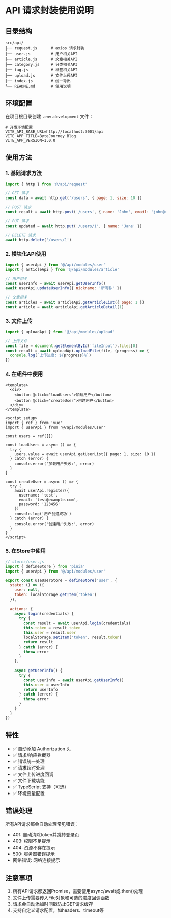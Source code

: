 # API 请求封装使用说明

## 目录结构
```
src/api/
├── request.js      # axios 请求封装
├── user.js         # 用户相关API
├── article.js      # 文章相关API
├── category.js     # 分类相关API
├── tag.js          # 标签相关API
├── upload.js       # 文件上传API
├── index.js        # 统一导出
└── README.md       # 使用说明
```

## 环境配置

在项目根目录创建 `.env.development` 文件：
```env
# 开发环境配置
VITE_API_BASE_URL=http://localhost:3001/api
VITE_APP_TITLE=ByteJourney Blog
VITE_APP_VERSION=1.0.0
```

## 使用方法

### 1. 基础请求方法

```javascript
import { http } from '@/api/request'

// GET 请求
const data = await http.get('/users', { page: 1, size: 10 })

// POST 请求
const result = await http.post('/users', { name: 'John', email: 'john@example.com' })

// PUT 请求
const updated = await http.put('/users/1', { name: 'Jane' })

// DELETE 请求
await http.delete('/users/1')
```

### 2. 模块化API使用

```javascript
import { userApi } from '@/api/modules/user'
import { articleApi } from '@/api/modules/article'

// 用户相关
const userInfo = await userApi.getUserInfo()
await userApi.updateUserInfo({ nickname: '新昵称' })

// 文章相关
const articles = await articleApi.getArticleList({ page: 1 })
const article = await articleApi.getArticleDetail(1)
```

### 3. 文件上传

```javascript
import { uploadApi } from '@/api/modules/upload'

// 上传文件
const file = document.getElementById('fileInput').files[0]
const result = await uploadApi.uploadFile(file, (progress) => {
  console.log(`上传进度: ${progress}%`)
})
```

### 4. 在组件中使用

```vue
<template>
  <div>
    <button @click="loadUsers">加载用户</button>
    <button @click="createUser">创建用户</button>
  </div>
</template>

<script setup>
import { ref } from 'vue'
import { userApi } from '@/api/modules/user'

const users = ref([])

const loadUsers = async () => {
  try {
    users.value = await userApi.getUserList({ page: 1, size: 10 })
  } catch (error) {
    console.error('加载用户失败:', error)
  }
}

const createUser = async () => {
  try {
    await userApi.register({
      username: 'test',
      email: 'test@example.com',
      password: '123456'
    })
    console.log('用户创建成功')
  } catch (error) {
    console.error('创建用户失败:', error)
  }
}
</script>
```

### 5. 在Store中使用

```javascript
// stores/user.js
import { defineStore } from 'pinia'
import { userApi } from '@/api/modules/user'

export const useUserStore = defineStore('user', {
  state: () => ({
    user: null,
    token: localStorage.getItem('token')
  }),
  
  actions: {
    async login(credentials) {
      try {
        const result = await userApi.login(credentials)
        this.token = result.token
        this.user = result.user
        localStorage.setItem('token', result.token)
        return result
      } catch (error) {
        throw error
      }
    },
    
    async getUserInfo() {
      try {
        const userInfo = await userApi.getUserInfo()
        this.user = userInfo
        return userInfo
      } catch (error) {
        throw error
      }
    }
  }
})
```

## 特性

- ✅ 自动添加 Authorization 头
- ✅ 请求/响应拦截器
- ✅ 错误统一处理
- ✅ 请求超时处理
- ✅ 文件上传进度回调
- ✅ 文件下载功能
- ✅ TypeScript 支持（可选）
- ✅ 环境变量配置

## 错误处理

所有API请求都会自动处理常见错误：
- 401: 自动清除token并跳转登录页
- 403: 权限不足提示
- 404: 资源不存在提示
- 500: 服务器错误提示
- 网络错误: 网络连接提示

## 注意事项

1. 所有API请求都返回Promise，需要使用async/await或.then()处理
2. 文件上传需要传入File对象和可选的进度回调函数
3. 请求会自动添加时间戳防止GET请求缓存
4. 支持自定义请求配置，如headers、timeout等

